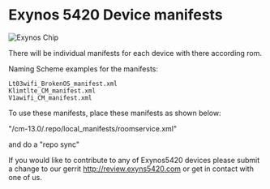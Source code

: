 # Exynos 5420 Device manifests

![Exynos Chip](http://www.androidcentral.com/sites/androidcentral.com/files/postimages/9274/exynos-5-octa.jpg)

There will be individual manifests for each device with there according rom.

Naming Scheme examples for the manifests:
```
Lt03wifi_BrokenOS_manifest.xml
Klimtlte_CM_manifest.xml
V1awifi_CM_manifest.xml
```

To use these manifests, place these manifests as shown below:

"/cm-13.0/.repo/local_manifests/roomservice.xml"

and do a "repo sync"

If you would like to contribute to any of Exynos5420 devices please submit a change to our gerrit http://review.exyns5420.com or get in contact with one of us.
